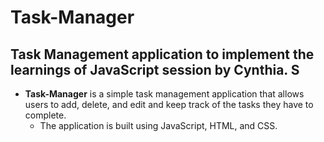# Task-Manager

## Task Management application to implement the learnings of JavaScript session by **Cynthia. S**

- **Task-Manager** is a simple task management application that allows users to add, delete, and edit and keep track of the tasks they have to complete.
    - The application is built using JavaScript, HTML, and CSS.